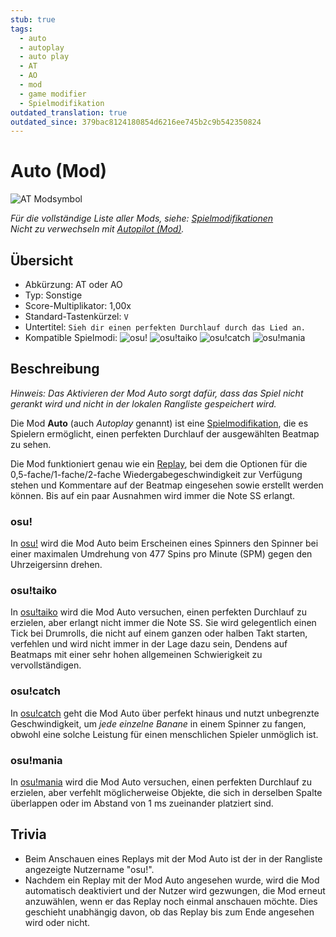 ```yaml
---
stub: true
tags:
  - auto
  - autoplay
  - auto play
  - AT
  - AO
  - mod
  - game modifier
  - Spielmodifikation
outdated_translation: true
outdated_since: 379bac8124180854d6216ee745b2c9b542350824
---
```


# Auto (Mod)

![AT Modsymbol](/wiki/shared/mods/AT.png "Auto (AT) Modsymbol")

*Für die vollständige Liste aller Mods, siehe: [Spielmodifikationen](/wiki/Gameplay/Game_modifier)*\
*Nicht zu verwechseln mit [Autopilot (Mod)](/wiki/Gameplay/Game_modifier/Autopilot).*

## Übersicht

- Abkürzung: AT oder AO
- Typ: Sonstige
- Score-Multiplikator: 1,00x
- Standard-Tastenkürzel: `V`
- Untertitel: `Sieh dir einen perfekten Durchlauf durch das Lied an.`
- Kompatible Spielmodi: ![][osu!] ![][osu!taiko] ![][osu!catch] ![][osu!mania]

## Beschreibung

*Hinweis: Das Aktivieren der Mod Auto sorgt dafür, dass das Spiel nicht gerankt wird und nicht in der lokalen Rangliste gespeichert wird.*

Die Mod **Auto** (auch *Autoplay* genannt) ist eine [Spielmodifikation](/wiki/Gameplay/Game_modifier), die es Spielern ermöglicht, einen perfekten Durchlauf der ausgewählten Beatmap zu sehen.

Die Mod funktioniert genau wie ein [Replay](/wiki/Gameplay/Replay), bei dem die Optionen für die 0,5-fache/1-fache/2-fache Wiedergabegeschwindigkeit zur Verfügung stehen und Kommentare auf der Beatmap eingesehen sowie erstellt werden können. Bis auf ein paar Ausnahmen wird immer die Note SS erlangt.

### osu!

In [osu!](/wiki/Game_mode/osu!) wird die Mod Auto beim Erscheinen eines Spinners den Spinner bei einer maximalen Umdrehung von 477 Spins pro Minute (SPM) gegen den Uhrzeigersinn drehen.

### osu!taiko

In [osu!taiko](/wiki/Game_mode/osu!taiko) wird die Mod Auto versuchen, einen perfekten Durchlauf zu erzielen, aber erlangt nicht immer die Note SS. Sie wird gelegentlich einen Tick bei Drumrolls, die nicht auf einem ganzen oder halben Takt starten, verfehlen und wird nicht immer in der Lage dazu sein, Dendens auf Beatmaps mit einer sehr hohen allgemeinen Schwierigkeit zu vervollständigen.

### osu!catch

In [osu!catch](/wiki/Game_mode/osu!catch) geht die Mod Auto über perfekt hinaus und nutzt unbegrenzte Geschwindigkeit, um *jede einzelne Banane* in einem Spinner zu fangen, obwohl eine solche Leistung für einen menschlichen Spieler unmöglich ist.

### osu!mania

In [osu!mania](/wiki/Game_mode/osu!mania) wird die Mod Auto versuchen, einen perfekten Durchlauf zu erzielen, aber verfehlt möglicherweise Objekte, die sich in derselben Spalte überlappen oder im Abstand von 1 ms zueinander platziert sind.

## Trivia

- Beim Anschauen eines Replays mit der Mod Auto ist der in der Rangliste angezeigte Nutzername "osu!".
- Nachdem ein Replay mit der Mod Auto angesehen wurde, wird die Mod automatisch deaktiviert und der Nutzer wird gezwungen, die Mod erneut anzuwählen, wenn er das Replay noch einmal anschauen möchte. Dies geschieht unabhängig davon, ob das Replay bis zum Ende angesehen wird oder nicht.

[osu!]: /wiki/shared/mode/osu.png "osu!"
[osu!taiko]: /wiki/shared/mode/taiko.png "osu!taiko"
[osu!catch]: /wiki/shared/mode/catch.png "osu!catch"
[osu!mania]: /wiki/shared/mode/mania.png "osu!mania"
